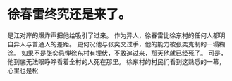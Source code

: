 # 徐春雷终究还是来了。
是江对岸的爆炸声把他给吸引了过来。
作为异人，徐春雷比徐东村的任何人都明自异人与普通人的差距。
更何况他与张奕交过手，他的能力被张奕克制的一塌糊涂。
如果不是张奕忌惮徐东村有埋伏，不敢追过来，那天他就已经死了。
可是，他到底无法眼睁睁看着全村的人死在那里。
徐东村的村民们看到这熟悉的一幕，心里也是松

